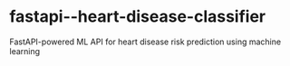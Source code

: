 # fastapi--heart-disease-classifier
FastAPI-powered ML API for heart disease risk prediction using machine learning
